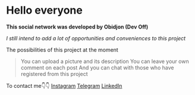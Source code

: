 # Hello everyone

**This social network was developed by Obidjon (Dev Off)**

_I still intend to add a lot of opportunities and conveniences to this project_

The possibilities of this project at the moment

> You can upload a picture and its description
> You can leave your own comment on each post
> And you can chat with those who have registered from this project


To contact me👇👇
[Instagram](https://instagram.com/devoffuz)
[Telegram](https://t.me/obidjon1011)
[LinkedIn](https://www.linkedin.com/in/obidjon-abdurahmonov-1a988921b/)